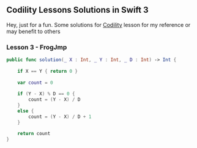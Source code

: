 ## Codility Lessons Solutions in Swift 3
Hey, just for a fun. Some solutions for [Codility](https://codility.com/programmers/) lesson for my reference or may benefit to others

### Lesson 3 - FrogJmp
```swift
public func solution(_ X : Int, _ Y : Int, _ D : Int) -> Int {
    
    if X == Y { return 0 }
    
    var count = 0
    
    if (Y - X) % D == 0 {
        count = (Y - X) / D
    }
    else {
        count = (Y - X) / D + 1
    }
    
    return count
}
```


